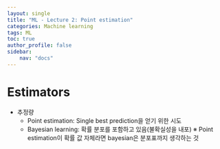 ```yaml
---
layout: single
title: "ML - Lecture 2: Point estimation"
categories: Machine learning
tags: ML
toc: true
author_profile: false
sidebar:
    nav: "docs"
---
```


# Estimators
* 추정량
  * Point estimation: Single best prediction을 얻기 위한 시도
  * Bayesian learning: 확률 분포를 포함하고 있음(불확실성을 내포)
    &#8251; Point estimation이 확률 값 자체라면 bayesian은 분포표까지 생각하는 것


